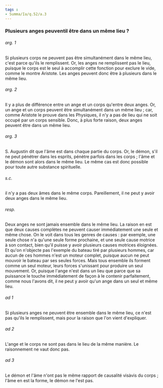 ```yaml
---
tags : 
- Summa/Ia/q.52/a.3
---
```


### Plusieurs anges peuventil être dans un même lieu ?

###### arg. 1
Si plusieurs corps ne peuvent pas être simultanément dans le même lieu, c'est parce qu'ils le remplissent. Or, les anges ne remplissent pas le lieu, puisque le corps est le seul à accomplir cette fonction pour exclure le vide, comme le montre Aristote. Les anges peuvent donc être à plusieurs dans le même lieu. 

###### arg. 2
Il y a plus de différence entre un ange et un corps qu'entre deux anges. Or, un ange et un corps peuvent être simultanément dans un même lieu ; car, comme Aristote le prouve dans les Physiques, il n'y a pas de lieu qui ne soit occupé par un corps sensible. Donc, à plus forte raison, deux anges peuvent être dans un même lieu. 

###### arg. 3
S. Augustin dit que l'âme est dans chaque partie du corps. Or, le démon, s'il ne peut pénétrer dans les esprits, pénètre parfois dans les corps ; l'âme et le démon sont alors dans le même lieu. Le même cas est donc possible pour toute autre substance spirituelle. 

###### s.c.
il n'y a pas deux âmes dans le même corps. Pareillement, il ne peut y avoir deux anges dans le même lieu. 

###### resp.
Deux anges ne sont jamais ensemble dans le même lieu. La raison en est que deux causes complètes ne peuvent causer immédiatement une seule et même chose. On le voit dans tous les genres de causes : par exemple, une seule chose n'a qu'une seule forme prochaine, et une seule cause motrice à son contact, bien qu'il puisse y avoir plusieurs causes motrices éloignées. Et qu'on n'objecte pas l'exemple du bateau tiré par plusieurs hommes, car aucun de ces hommes n'est un moteur complet, puisque aucun ne peut mouvoir le bateau par ses seules forces. Mais tous ensemble ils forment comme un seul moteur, leurs forces s'unissant pour produire un seul mouvement. Or, puisque l'ange n'est dans un lieu que parce que sa puissance le touche immédiatement de façon à le contenir parfaitement, comme nous l'avons dit, il ne peut y avoir qu'un ange dans un seul et même lieu. 

###### ad 1
Si plusieurs anges ne peuvent être ensemble dans le même lieu, ce n'est pas qu'ils le remplissent, mais pour la raison que l'on vient d'expliquer. 

###### ad 2
L'ange et le corps ne sont pas dans le lieu de la même manière. Le raisonnement ne vaut donc pas. 

###### ad 3
Le démon et l'âme n'ont pas le même rapport de causalité visàvis du corps ; l'âme en est la forme, le démon ne l'est pas. 





